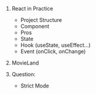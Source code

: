 1. React in Practice
   - Project Structure
   - Component
   - Pros
   - State
   - Hook (useState, useEffect...)
   - Event (onClick, onChange)

2. MovieLand


3. Question:
   - Strict Mode